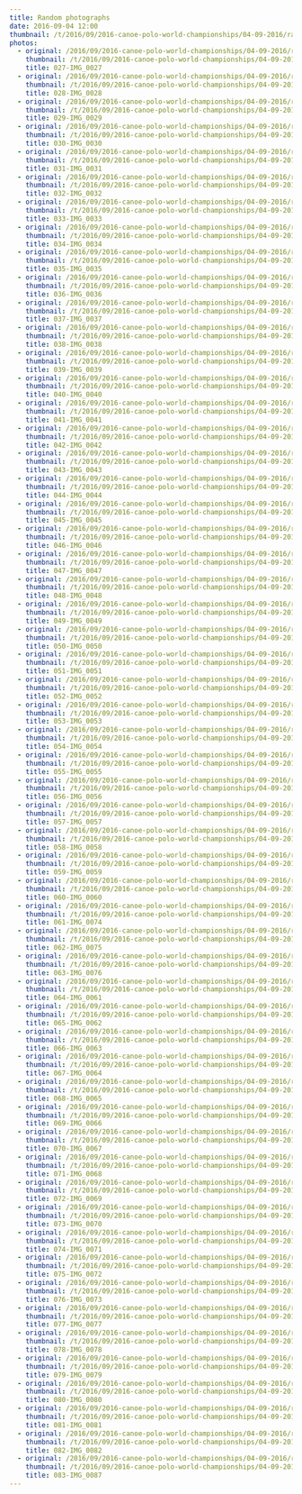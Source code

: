 ```yaml
---
title: Random photographs
date: 2016-09-04 12:00
thumbnail: /t/2016/09/2016-canoe-polo-world-championships/04-09-2016/random-photographs/027-img_0027.jpg
photos:
  - original: /2016/09/2016-canoe-polo-world-championships/04-09-2016/random-photographs/027-img_0027.jpg
    thumbnail: /t/2016/09/2016-canoe-polo-world-championships/04-09-2016/random-photographs/027-img_0027.jpg
    title: 027-IMG_0027
  - original: /2016/09/2016-canoe-polo-world-championships/04-09-2016/random-photographs/028-img_0028.jpg
    thumbnail: /t/2016/09/2016-canoe-polo-world-championships/04-09-2016/random-photographs/028-img_0028.jpg
    title: 028-IMG_0028
  - original: /2016/09/2016-canoe-polo-world-championships/04-09-2016/random-photographs/029-img_0029.jpg
    thumbnail: /t/2016/09/2016-canoe-polo-world-championships/04-09-2016/random-photographs/029-img_0029.jpg
    title: 029-IMG_0029
  - original: /2016/09/2016-canoe-polo-world-championships/04-09-2016/random-photographs/030-img_0030.jpg
    thumbnail: /t/2016/09/2016-canoe-polo-world-championships/04-09-2016/random-photographs/030-img_0030.jpg
    title: 030-IMG_0030
  - original: /2016/09/2016-canoe-polo-world-championships/04-09-2016/random-photographs/031-img_0031.jpg
    thumbnail: /t/2016/09/2016-canoe-polo-world-championships/04-09-2016/random-photographs/031-img_0031.jpg
    title: 031-IMG_0031
  - original: /2016/09/2016-canoe-polo-world-championships/04-09-2016/random-photographs/032-img_0032.jpg
    thumbnail: /t/2016/09/2016-canoe-polo-world-championships/04-09-2016/random-photographs/032-img_0032.jpg
    title: 032-IMG_0032
  - original: /2016/09/2016-canoe-polo-world-championships/04-09-2016/random-photographs/033-img_0033.jpg
    thumbnail: /t/2016/09/2016-canoe-polo-world-championships/04-09-2016/random-photographs/033-img_0033.jpg
    title: 033-IMG_0033
  - original: /2016/09/2016-canoe-polo-world-championships/04-09-2016/random-photographs/034-img_0034.jpg
    thumbnail: /t/2016/09/2016-canoe-polo-world-championships/04-09-2016/random-photographs/034-img_0034.jpg
    title: 034-IMG_0034
  - original: /2016/09/2016-canoe-polo-world-championships/04-09-2016/random-photographs/035-img_0035.jpg
    thumbnail: /t/2016/09/2016-canoe-polo-world-championships/04-09-2016/random-photographs/035-img_0035.jpg
    title: 035-IMG_0035
  - original: /2016/09/2016-canoe-polo-world-championships/04-09-2016/random-photographs/036-img_0036.jpg
    thumbnail: /t/2016/09/2016-canoe-polo-world-championships/04-09-2016/random-photographs/036-img_0036.jpg
    title: 036-IMG_0036
  - original: /2016/09/2016-canoe-polo-world-championships/04-09-2016/random-photographs/037-img_0037.jpg
    thumbnail: /t/2016/09/2016-canoe-polo-world-championships/04-09-2016/random-photographs/037-img_0037.jpg
    title: 037-IMG_0037
  - original: /2016/09/2016-canoe-polo-world-championships/04-09-2016/random-photographs/038-img_0038.jpg
    thumbnail: /t/2016/09/2016-canoe-polo-world-championships/04-09-2016/random-photographs/038-img_0038.jpg
    title: 038-IMG_0038
  - original: /2016/09/2016-canoe-polo-world-championships/04-09-2016/random-photographs/039-img_0039.jpg
    thumbnail: /t/2016/09/2016-canoe-polo-world-championships/04-09-2016/random-photographs/039-img_0039.jpg
    title: 039-IMG_0039
  - original: /2016/09/2016-canoe-polo-world-championships/04-09-2016/random-photographs/040-img_0040.jpg
    thumbnail: /t/2016/09/2016-canoe-polo-world-championships/04-09-2016/random-photographs/040-img_0040.jpg
    title: 040-IMG_0040
  - original: /2016/09/2016-canoe-polo-world-championships/04-09-2016/random-photographs/041-img_0041.jpg
    thumbnail: /t/2016/09/2016-canoe-polo-world-championships/04-09-2016/random-photographs/041-img_0041.jpg
    title: 041-IMG_0041
  - original: /2016/09/2016-canoe-polo-world-championships/04-09-2016/random-photographs/042-img_0042.jpg
    thumbnail: /t/2016/09/2016-canoe-polo-world-championships/04-09-2016/random-photographs/042-img_0042.jpg
    title: 042-IMG_0042
  - original: /2016/09/2016-canoe-polo-world-championships/04-09-2016/random-photographs/043-img_0043.jpg
    thumbnail: /t/2016/09/2016-canoe-polo-world-championships/04-09-2016/random-photographs/043-img_0043.jpg
    title: 043-IMG_0043
  - original: /2016/09/2016-canoe-polo-world-championships/04-09-2016/random-photographs/044-img_0044.jpg
    thumbnail: /t/2016/09/2016-canoe-polo-world-championships/04-09-2016/random-photographs/044-img_0044.jpg
    title: 044-IMG_0044
  - original: /2016/09/2016-canoe-polo-world-championships/04-09-2016/random-photographs/045-img_0045.jpg
    thumbnail: /t/2016/09/2016-canoe-polo-world-championships/04-09-2016/random-photographs/045-img_0045.jpg
    title: 045-IMG_0045
  - original: /2016/09/2016-canoe-polo-world-championships/04-09-2016/random-photographs/046-img_0046.jpg
    thumbnail: /t/2016/09/2016-canoe-polo-world-championships/04-09-2016/random-photographs/046-img_0046.jpg
    title: 046-IMG_0046
  - original: /2016/09/2016-canoe-polo-world-championships/04-09-2016/random-photographs/047-img_0047.jpg
    thumbnail: /t/2016/09/2016-canoe-polo-world-championships/04-09-2016/random-photographs/047-img_0047.jpg
    title: 047-IMG_0047
  - original: /2016/09/2016-canoe-polo-world-championships/04-09-2016/random-photographs/048-img_0048.jpg
    thumbnail: /t/2016/09/2016-canoe-polo-world-championships/04-09-2016/random-photographs/048-img_0048.jpg
    title: 048-IMG_0048
  - original: /2016/09/2016-canoe-polo-world-championships/04-09-2016/random-photographs/049-img_0049.jpg
    thumbnail: /t/2016/09/2016-canoe-polo-world-championships/04-09-2016/random-photographs/049-img_0049.jpg
    title: 049-IMG_0049
  - original: /2016/09/2016-canoe-polo-world-championships/04-09-2016/random-photographs/050-img_0050.jpg
    thumbnail: /t/2016/09/2016-canoe-polo-world-championships/04-09-2016/random-photographs/050-img_0050.jpg
    title: 050-IMG_0050
  - original: /2016/09/2016-canoe-polo-world-championships/04-09-2016/random-photographs/051-img_0051.jpg
    thumbnail: /t/2016/09/2016-canoe-polo-world-championships/04-09-2016/random-photographs/051-img_0051.jpg
    title: 051-IMG_0051
  - original: /2016/09/2016-canoe-polo-world-championships/04-09-2016/random-photographs/052-img_0052.jpg
    thumbnail: /t/2016/09/2016-canoe-polo-world-championships/04-09-2016/random-photographs/052-img_0052.jpg
    title: 052-IMG_0052
  - original: /2016/09/2016-canoe-polo-world-championships/04-09-2016/random-photographs/053-img_0053.jpg
    thumbnail: /t/2016/09/2016-canoe-polo-world-championships/04-09-2016/random-photographs/053-img_0053.jpg
    title: 053-IMG_0053
  - original: /2016/09/2016-canoe-polo-world-championships/04-09-2016/random-photographs/054-img_0054.jpg
    thumbnail: /t/2016/09/2016-canoe-polo-world-championships/04-09-2016/random-photographs/054-img_0054.jpg
    title: 054-IMG_0054
  - original: /2016/09/2016-canoe-polo-world-championships/04-09-2016/random-photographs/055-img_0055.jpg
    thumbnail: /t/2016/09/2016-canoe-polo-world-championships/04-09-2016/random-photographs/055-img_0055.jpg
    title: 055-IMG_0055
  - original: /2016/09/2016-canoe-polo-world-championships/04-09-2016/random-photographs/056-img_0056.jpg
    thumbnail: /t/2016/09/2016-canoe-polo-world-championships/04-09-2016/random-photographs/056-img_0056.jpg
    title: 056-IMG_0056
  - original: /2016/09/2016-canoe-polo-world-championships/04-09-2016/random-photographs/057-img_0057.jpg
    thumbnail: /t/2016/09/2016-canoe-polo-world-championships/04-09-2016/random-photographs/057-img_0057.jpg
    title: 057-IMG_0057
  - original: /2016/09/2016-canoe-polo-world-championships/04-09-2016/random-photographs/058-img_0058.jpg
    thumbnail: /t/2016/09/2016-canoe-polo-world-championships/04-09-2016/random-photographs/058-img_0058.jpg
    title: 058-IMG_0058
  - original: /2016/09/2016-canoe-polo-world-championships/04-09-2016/random-photographs/059-img_0059.jpg
    thumbnail: /t/2016/09/2016-canoe-polo-world-championships/04-09-2016/random-photographs/059-img_0059.jpg
    title: 059-IMG_0059
  - original: /2016/09/2016-canoe-polo-world-championships/04-09-2016/random-photographs/060-img_0060.jpg
    thumbnail: /t/2016/09/2016-canoe-polo-world-championships/04-09-2016/random-photographs/060-img_0060.jpg
    title: 060-IMG_0060
  - original: /2016/09/2016-canoe-polo-world-championships/04-09-2016/random-photographs/061-img_0074.jpg
    thumbnail: /t/2016/09/2016-canoe-polo-world-championships/04-09-2016/random-photographs/061-img_0074.jpg
    title: 061-IMG_0074
  - original: /2016/09/2016-canoe-polo-world-championships/04-09-2016/random-photographs/062-img_0075.jpg
    thumbnail: /t/2016/09/2016-canoe-polo-world-championships/04-09-2016/random-photographs/062-img_0075.jpg
    title: 062-IMG_0075
  - original: /2016/09/2016-canoe-polo-world-championships/04-09-2016/random-photographs/063-img_0076.jpg
    thumbnail: /t/2016/09/2016-canoe-polo-world-championships/04-09-2016/random-photographs/063-img_0076.jpg
    title: 063-IMG_0076
  - original: /2016/09/2016-canoe-polo-world-championships/04-09-2016/random-photographs/064-img_0061.jpg
    thumbnail: /t/2016/09/2016-canoe-polo-world-championships/04-09-2016/random-photographs/064-img_0061.jpg
    title: 064-IMG_0061
  - original: /2016/09/2016-canoe-polo-world-championships/04-09-2016/random-photographs/065-img_0062.jpg
    thumbnail: /t/2016/09/2016-canoe-polo-world-championships/04-09-2016/random-photographs/065-img_0062.jpg
    title: 065-IMG_0062
  - original: /2016/09/2016-canoe-polo-world-championships/04-09-2016/random-photographs/066-img_0063.jpg
    thumbnail: /t/2016/09/2016-canoe-polo-world-championships/04-09-2016/random-photographs/066-img_0063.jpg
    title: 066-IMG_0063
  - original: /2016/09/2016-canoe-polo-world-championships/04-09-2016/random-photographs/067-img_0064.jpg
    thumbnail: /t/2016/09/2016-canoe-polo-world-championships/04-09-2016/random-photographs/067-img_0064.jpg
    title: 067-IMG_0064
  - original: /2016/09/2016-canoe-polo-world-championships/04-09-2016/random-photographs/068-img_0065.jpg
    thumbnail: /t/2016/09/2016-canoe-polo-world-championships/04-09-2016/random-photographs/068-img_0065.jpg
    title: 068-IMG_0065
  - original: /2016/09/2016-canoe-polo-world-championships/04-09-2016/random-photographs/069-img_0066.jpg
    thumbnail: /t/2016/09/2016-canoe-polo-world-championships/04-09-2016/random-photographs/069-img_0066.jpg
    title: 069-IMG_0066
  - original: /2016/09/2016-canoe-polo-world-championships/04-09-2016/random-photographs/070-img_0067.jpg
    thumbnail: /t/2016/09/2016-canoe-polo-world-championships/04-09-2016/random-photographs/070-img_0067.jpg
    title: 070-IMG_0067
  - original: /2016/09/2016-canoe-polo-world-championships/04-09-2016/random-photographs/071-img_0068.jpg
    thumbnail: /t/2016/09/2016-canoe-polo-world-championships/04-09-2016/random-photographs/071-img_0068.jpg
    title: 071-IMG_0068
  - original: /2016/09/2016-canoe-polo-world-championships/04-09-2016/random-photographs/072-img_0069.jpg
    thumbnail: /t/2016/09/2016-canoe-polo-world-championships/04-09-2016/random-photographs/072-img_0069.jpg
    title: 072-IMG_0069
  - original: /2016/09/2016-canoe-polo-world-championships/04-09-2016/random-photographs/073-img_0070.jpg
    thumbnail: /t/2016/09/2016-canoe-polo-world-championships/04-09-2016/random-photographs/073-img_0070.jpg
    title: 073-IMG_0070
  - original: /2016/09/2016-canoe-polo-world-championships/04-09-2016/random-photographs/074-img_0071.jpg
    thumbnail: /t/2016/09/2016-canoe-polo-world-championships/04-09-2016/random-photographs/074-img_0071.jpg
    title: 074-IMG_0071
  - original: /2016/09/2016-canoe-polo-world-championships/04-09-2016/random-photographs/075-img_0072.jpg
    thumbnail: /t/2016/09/2016-canoe-polo-world-championships/04-09-2016/random-photographs/075-img_0072.jpg
    title: 075-IMG_0072
  - original: /2016/09/2016-canoe-polo-world-championships/04-09-2016/random-photographs/076-img_0073.jpg
    thumbnail: /t/2016/09/2016-canoe-polo-world-championships/04-09-2016/random-photographs/076-img_0073.jpg
    title: 076-IMG_0073
  - original: /2016/09/2016-canoe-polo-world-championships/04-09-2016/random-photographs/077-img_0077.jpg
    thumbnail: /t/2016/09/2016-canoe-polo-world-championships/04-09-2016/random-photographs/077-img_0077.jpg
    title: 077-IMG_0077
  - original: /2016/09/2016-canoe-polo-world-championships/04-09-2016/random-photographs/078-img_0078.jpg
    thumbnail: /t/2016/09/2016-canoe-polo-world-championships/04-09-2016/random-photographs/078-img_0078.jpg
    title: 078-IMG_0078
  - original: /2016/09/2016-canoe-polo-world-championships/04-09-2016/random-photographs/079-img_0079.jpg
    thumbnail: /t/2016/09/2016-canoe-polo-world-championships/04-09-2016/random-photographs/079-img_0079.jpg
    title: 079-IMG_0079
  - original: /2016/09/2016-canoe-polo-world-championships/04-09-2016/random-photographs/080-img_0080.jpg
    thumbnail: /t/2016/09/2016-canoe-polo-world-championships/04-09-2016/random-photographs/080-img_0080.jpg
    title: 080-IMG_0080
  - original: /2016/09/2016-canoe-polo-world-championships/04-09-2016/random-photographs/081-img_0081.jpg
    thumbnail: /t/2016/09/2016-canoe-polo-world-championships/04-09-2016/random-photographs/081-img_0081.jpg
    title: 081-IMG_0081
  - original: /2016/09/2016-canoe-polo-world-championships/04-09-2016/random-photographs/082-img_0082.jpg
    thumbnail: /t/2016/09/2016-canoe-polo-world-championships/04-09-2016/random-photographs/082-img_0082.jpg
    title: 082-IMG_0082
  - original: /2016/09/2016-canoe-polo-world-championships/04-09-2016/random-photographs/083-img_0087.jpg
    thumbnail: /t/2016/09/2016-canoe-polo-world-championships/04-09-2016/random-photographs/083-img_0087.jpg
    title: 083-IMG_0087
---
```

